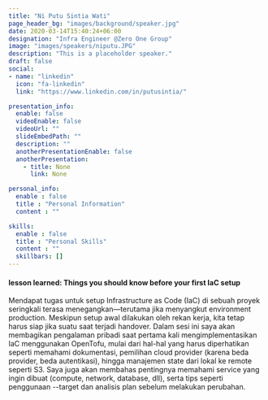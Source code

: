 ```yaml
---
title: "Ni Putu Sintia Wati"
page_header_bg: "images/background/speaker.jpg"
date: 2020-03-14T15:40:24+06:00
designation: "Infra Engineer @Zero One Group"
image: "images/speakers/niputu.JPG"
description: "This is a placeholder speaker."
draft: false
social:
- name: "linkedin"
  icon: "fa-linkedin"
  link: "https://www.linkedin.com/in/putusintia/"

presentation_info:
  enable: false
  videoEnable: false
  videoUrl: ""
  slideEmbedPath: ""
  description: ""
  anotherPresentationEnable: false
  anotherPresentation:
    - title: None
      link: None

personal_info:
  enable : false
  title : "Personal Information"
  content : ""

skills:
  enable : false
  title : "Personal Skills"
  content : ""
  skillbars: []
---
```


#### lesson learned: Things you should know before your first IaC setup

Mendapat tugas untuk setup Infrastructure as Code (IaC) di sebuah proyek seringkali terasa menegangkan—terutama jika menyangkut environment production. Meskipun setup awal dilakukan oleh rekan kerja, kita tetap harus siap jika suatu saat terjadi handover. Dalam sesi ini saya akan membagikan pengalaman pribadi saat pertama kali mengimplementasikan IaC menggunakan OpenTofu, mulai dari hal-hal yang harus diperhatikan seperti memahami dokumentasi, pemilihan cloud provider (karena beda provider, beda autentikasi), hingga manajemen state dari lokal ke remote seperti S3. Saya juga akan membahas pentingnya memahami service yang ingin dibuat (compute, network, database, dll), serta tips seperti penggunaan --target dan analisis plan sebelum melakukan perubahan.
